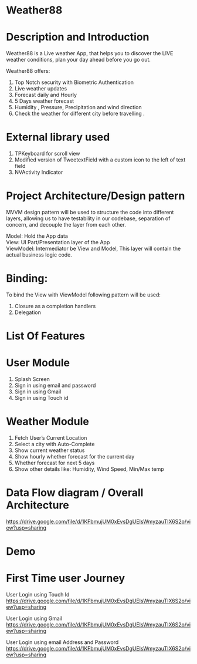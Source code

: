 # Weather88
# Description and Introduction
 
Weather88 is a Live weather App, that helps you to  discover the LIVE weather conditions, plan your day ahead before you go out.


Weather88 offers:

1) Top Notch security with Biometric Authentication <br/>
2)	Live weather updates <br/>
3)	Forecast daily and Hourly <br/>
4)	5 Days weather forecast <br/>
5)	Humidity , Pressure, Precipitation and wind direction <br/>
6)	Check the weather for different city before travelling . 


# External library used

1) TPKeyboard for scroll view <br/>
2)	Modified version of TweetextField  with a custom icon to the left of text field <br/>
3)	NVActivity Indicator <br/>



# Project Architecture/Design pattern <br/>
MVVM design pattern will be used to structure the code into different layers, allowing us to have testability in our codebase, separation of concern, and decouple the layer from each other.


Model: Hold the App data <br/>
View: UI Part/Presentation layer of the App <br/>
ViewModel: Intermediator be View and Model, This layer will contain the actual business logic code.<br/>


# Binding:
To bind the View with ViewModel following pattern will be used: <br/>
1)	Closure as a completion handlers <br/>
2)	Delegation<br/>




# List Of Features <br/>

# User Module
1.	Splash Screen<br/>
2.	Sign in using email and password<br/>
3.	Sign in using Gmail <br/>
4.	Sign in using Touch id<br/>

# Weather Module
1.	Fetch User’s Current Location<br/>
2. Select a city with Auto-Complete <br/>
3.	Show current weather status <br/>
4.	Show hourly whether forecast  for the current day<br/>
5.	Whether forecast for next 5 days<br/>
6.	 Show other details like: Humidity, Wind Speed, Min/Max temp<br/>




# Data Flow diagram / Overall Architecture <br/>

https://drive.google.com/file/d/1KFbmujUM0xEvsDgUEIsWmyzauTIX6S2o/view?usp=sharing



# Demo <br/>
# First Time user Journey

User Login using Touch Id
https://drive.google.com/file/d/1KFbmujUM0xEvsDgUEIsWmyzauTIX6S2o/view?usp=sharing


 User Login using Gmail
  https://drive.google.com/file/d/1KFbmujUM0xEvsDgUEIsWmyzauTIX6S2o/view?usp=sharing


User Login using email Address and Password 
https://drive.google.com/file/d/1KFbmujUM0xEvsDgUEIsWmyzauTIX6S2o/view?usp=sharing







        


